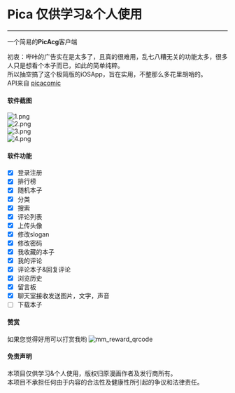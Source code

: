 # Pica 仅供学习&个人使用  
---  
一个简易的**PicAcg**客户端  
  
初衷：哔咔的广告实在是太多了，且真的很难用，乱七八糟无关的功能太多，很多人只是想看个本子而已，如此的简单纯粹。  
所以抽空搞了这个极简版的iOSApp，旨在实用，不整那么多花里胡哨的。  
API来自 [picacomic](https://github.com/AnkiKong/picacomic) 

#### 软件截图  
![1.png](https://z3.ax1x.com/2021/06/22/RZ47rj.png)  
![2.png](https://z3.ax1x.com/2021/06/22/RZ4Hqs.png)  
![3.png](https://z3.ax1x.com/2021/06/22/RZ4TMQ.png)  
![4.png](https://z3.ax1x.com/2021/06/22/RZ4qZn.png)  

#### 软件功能  
* [x] 登录注册
* [x] 排行榜
* [x] 随机本子
* [x] 分类
* [x] 搜索
* [x] 评论列表
* [x] 上传头像
* [x] 修改slogan
* [x] 修改密码
* [x] 我收藏的本子
* [x] 我的评论
* [x] 评论本子&回复评论
* [x] 浏览历史
* [x] 留言板
* [x] 聊天室接收发送图片，文字，声音
* [ ] 下载本子  

#### 赞赏  
如果您觉得好用可以打赏我哟 
![mm_reward_qrcode](https://user-images.githubusercontent.com/34535969/123406394-7574a700-d5dd-11eb-966b-e23a24453a29.png)

#### 免责声明  
本项目仅供学习&个人使用，版权归原漫画作者及发行商所有。  
本项目不承担任何由于内容的合法性及健康性所引起的争议和法律责任。
